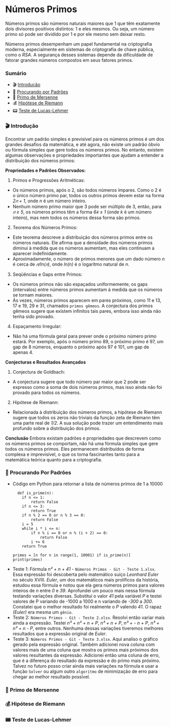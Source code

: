 # Números Primos

Números primos são números naturais maiores que 1 que têm exatamente dois divisores positivos distintos: 1 e eles mesmos. Ou seja, um número primo só pode ser dividido por 1 e por ele mesmo sem deixar resto.

Números primos desempenham um papel fundamental na criptografia moderna, especialmente em sistemas de criptografia de chave pública, como o *RSA*. A segurança desses sistemas depende da dificuldade de fatorar grandes números compostos em seus fatores primos.

### Sumário
- 🎬 [Introdução](#-Introdução)
- 🔎 [Procurando por Padrões](#-procurando-por-padrões)
- 🔢 [Primo de Mersenne](#-primo-de-mersenne)
- 💰 [Hipótese de Riemann](#-hipótese-de-riemann)
- 📟 [Teste de Lucas-Lehmer](#-teste-de-lucas-lehmer)


### 🎬 Introdução

Encontrar um padrão simples e previsível para os números primos é um dos grandes desafios da matemática, e até agora, não existe um padrão óbvio ou fórmula simples que gere todos os números primos. No entanto, existem algumas observações e propriedades importantes que ajudam a entender a distribuição dos números primos:

**Propriedades e Padrões Observados:**
1. Primos e Progressões Aritméticas:

- Os números primos, após o 2, são todos números ímpares. Como o 2 é o único número primo par, todos os outros primos devem estar na forma *2𝑛 + 1*, onde *n* é um número inteiro.
- Nenhum número primo maior que 3 pode ser múltiplo de 3, então, para *𝑛 ≥ 5*, os números primos têm a forma *6𝑘 ± 1* (onde *k* é um número inteiro), mas nem todos os números dessa forma são primos.

2. Teorema dos Números Primos:

- Este teorema descreve a distribuição dos números primos entre os números naturais. Ele afirma que a densidade dos números primos diminui à medida que os números aumentam, mas eles continuam a aparecer indefinidamente.
- Aproximadamente, o número de primos menores que um dado número *n* é cerca de *𝑛/ln(𝑛)*, onde *ln(n)* é o logaritmo natural de *n*.

3. Seqüências e Gaps entre Primos:

- Os números primos não são espaçados uniformemente; os gaps (intervalos) entre números primos aumentam à medida que os números se tornam maiores.
- Às vezes, números primos aparecem em pares próximos, como 11 e 13, 17 e 19, 29 e 31, chamados `primos gêmeos`. A conjectura dos primos gêmeos sugere que existem infinitos tais pares, embora isso ainda não tenha sido provado.

4. Espaçamento Irregular:

- Não há uma fórmula geral para prever onde o próximo número primo estará. Por exemplo, após o número primo 89, o próximo primo é 97, um gap de 8 números, enquanto o próximo após 97 é 101, um gap de apenas 4.

**Conjecturas e Resultados Avançados**

1. Conjectura de Goldbach:
- A conjectura sugere que todo número par maior que 2 pode ser expresso como a soma de dois números primos, mas isso ainda não foi provado para todos os números.

2. Hipótese de Riemann:
- Relacionada à distribuição dos números primos, a hipótese de Riemann sugere que todos os zeros não triviais da função zeta de Riemann têm uma parte real de *1/2*. A sua solução pode trazer um entendimento mais profundo sobre a distribuição dos primos.

**Conclusão**
Embora existam padrões e propriedades que descrevem como os números primos se comportam, não há uma fórmula simples que gere todos os números primos. Eles permanecem distribuídos de forma complexa e imprevisível, o que os torna fascinantes tanto para a matemática teórica quanto para a criptografia.

### 🔎 Procurando Por Padrões
- Código em Python para retornar a lista de números primos de 1 a 10000
  ```
    def is_prime(n):
      if n <= 1:
          return False
      if n <= 3:
          return True
      if n % 2 == 0 or n % 3 == 0:
          return False
      i = 5
      while i * i <= n:
          if n % i == 0 or n % (i + 2) == 0:
              return False
          i += 6
      return True
  
  primes = [n for n in range(1, 10001) if is_prime(n)]
  print(primes)
  ```
- Teste 1: Fórmula *n² + n + 41* - `Números Primos - Git - Teste 1.xlsx`. Essa expressão foi descoberta pelo matemático suíço *Leonhard Euler* no século XVIII. *Euler*, um dos matemáticos mais prolíficos da história, estudou essa fórmula e notou que ela gera números primos para valores inteiros de *n* entre *0* e *39*. Aprofundei um pouco mais nessa fórmula testando variações diversas. Substituí o valor *41* pela variável *P* e testei valores de P variando de -1000 a 1000 e n variando de *-300* a *300*. Constatei que o melhor resultado foi realmente o *P* valendo *41*. O rapaz *(Euler)* era mesma um `gênio`.
- Teste 2: `Números Primos - Git - Teste 2.xlsx`. Resolvi então variar mais ainda a expressão. Testei *n³ + n² + n + P*, *n³ + n + P*, *n³ + - n + P*, *n³ + n² + n - P*, entre outros. Nenhuma dessas variações tiveremos melhores resultados que a expressão original de *Euler*.
- Teste 3: `Números Primos - Git - Teste 3.xlsx`. Aqui analiso o gráfico gerado pela expressão original. Também adicionei nova coluna com valores mais de uma coluna que mostra os primos mais próximos dos valores resultantes da expressão. Adicionei então uma coluna de erro, que é a diferença do resultado da expressão e do primo mais próximo. Talvez no futuro posso criar ainda mais variações na fórmula e usar a função `Solver` ou algum outro `algorítmo` de minimização de erro para chegar ao melhor resultado possível.

### 🔢 Primo de Mersenne

### 💰 Hipótese de Riemann

### 📟 Teste de Lucas-Lehmer
